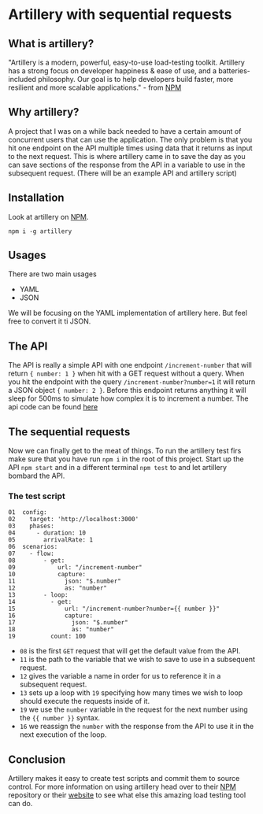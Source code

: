 # Artillery with sequential requests #

## What is artillery? ##

"Artillery is a modern, powerful, easy-to-use load-testing toolkit. Artillery has a strong focus on developer happiness & ease of use, and a batteries-included philosophy. Our goal is to help developers build faster, more resilient and more scalable applications." - from [NPM](https://www.npmjs.com/package/artillery)

## Why artillery? ##

A project that I was on a while back needed to have a certain amount of concurrent users that can use the application. The only problem is that you hit one endpoint on the API multiple times using data that it returns as input to the next request. This is where artillery came in to save the day as you can save sections of the response from the API in a variable to use in the subsequent request. (There will be an example API and artillery script)

## Installation ##

Look at artillery on [NPM](https://www.npmjs.com/package/artillery).

```
npm i -g artillery
```

## Usages ##

There are two main usages
- YAML
- JSON

We will be focusing on the YAML implementation of artillery here. But feel free to convert it ti JSON.

## The API ##

The API is really a simple API with one endpoint `/increment-number` that will return `{ number: 1 }` when hit with a GET request without a query. When you hit the endpoint with the query `/increment-number?number=1` it will return a JSON object `{ number: 2 }`. Before this endpoint returns anything it will sleep for 500ms to simulate how complex it is to increment a number. The api code can be found [here](./index.js)

## The sequential requests ##

Now we can finally get to the meat of things.
To run the artillery test firs make sure that you have run `npm i` in the root of this project.
Start up the API `npm start` and in a different terminal `npm test` to and let artillery bombard the API.

### The test script ###

```
01  config:
02    target: 'http://localhost:3000'
03    phases:
04      - duration: 10
05        arrivalRate: 1
06  scenarios:
07    - flow:
08        - get:
09            url: "/increment-number"
10            capture: 
11              json: "$.number"
12              as: "number"
13        - loop:
14          - get:
15              url: "/increment-number?number={{ number }}"
16              capture:
17                json: "$.number"
18                as: "number"
19          count: 100
```

- `08` is the first `GET` request that will get the default value from the API.
- `11` is the path to the variable that we wish to save to use in a subsequent request.
- `12` gives the variable a name in order for us to reference it in a subsequent request.
- `13` sets up a loop with `19` specifying how many times we wish to loop should execute the requests inside of it.
- `19` we use the `number` variable in the request for the next number using the `{{ number }}` syntax.
- `16` we reassign the `number` with the response from the API to use it in the next execution of the loop.

## Conclusion ##

Artillery makes it easy to create test scripts and commit them to source control. For more information on using artillery head over to their [NPM](https://www.npmjs.com/package/artillery) repository or their [website](https://artillery.io) to see what else this amazing load testing tool can do.
